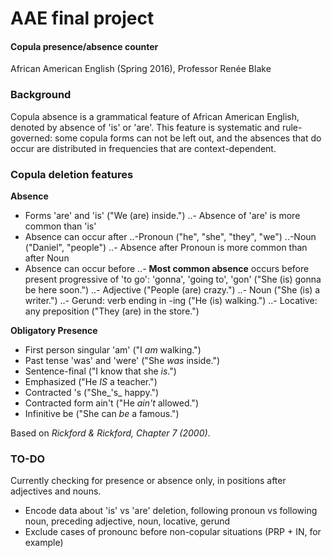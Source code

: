 # AAE final project
#### Copula presence/absence counter
African American English (Spring 2016), Professor Renée Blake

### Background
Copula absence is a grammatical feature of African American English, denoted by absence of 'is' or 'are'. This feature is systematic and rule-governed: some copula forms can not be left out, and the absences that do occur are distributed in frequencies that are context-dependent.

### Copula deletion features

**Absence**
- Forms 'are' and 'is' ("We (are) inside.")
..- Absence of 'are' is more common than 'is'
- Absence can occur after
..-Pronoun ("he", "she", "they", "we")
..-Noun ("Daniel", "people")
..- Absence after Pronoun is more common than after Noun
- Absence can occur before
..- **Most common absence** occurs before present progressive of 'to go': 'gonna', 'going to', 'gon' ("She (is) gonna be here soon.")
..- Adjective ("People (are) crazy.")
..- Noun ("She (is) a writer.")
..- Gerund: verb ending in -ing ("He (is) walking.")
..- Locative: any preposition ("They (are) in the store.")


**Obligatory Presence**
- First person singular 'am' ("I _am_ walking.")
- Past tense 'was' and 'were' ("She _was_ inside.")
- Sentence-final ("I know that she _is_.")
- Emphasized ("He _IS_ a teacher.")
- Contracted 's ("She_'s_ happy.")
- Contracted form ain't ("He _ain't_ allowed.")
- Infinitive be ("She can _be_ a famous.")


Based on *Rickford & Rickford, Chapter 7 (2000)*.

### TO-DO
Currently checking for presence or absence only, in positions after adjectives and nouns.

- Encode data about 'is' vs 'are' deletion, following pronoun vs following noun, preceding adjective, noun, locative, gerund
- Exclude cases of pronounc before non-copular situations (PRP + IN, for example)
